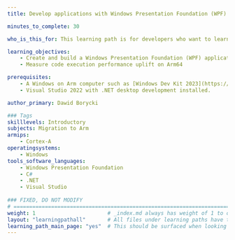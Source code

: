 ```yaml
---
title: Develop applications with Windows Presentation Foundation (WPF) on Windows on Arm

minutes_to_complete: 30

who_is_this_for: This learning path is for developers who want to learn how to create desktop applications and leverage performance improvements on Arm64.

learning_objectives:
    - Create and build a Windows Presentation Foundation (WPF) application
    - Measure code execution performance uplift on Arm64    

prerequisites:
    - A Windows on Arm computer such as [Windows Dev Kit 2023](https://learn.microsoft.com/en-us/windows/arm/dev-kit), Lenovo Thinkpad X13s running Windows 11 or a Windows on Arm [virtual machine](/learning-paths/cross-platform/woa_azure/).
    - Visual Studio 2022 with .NET desktop development installed.

author_primary: Dawid Borycki

### Tags
skilllevels: Introductory
subjects: Migration to Arm
armips:
    - Cortex-A
operatingsystems:
    - Windows
tools_software_languages:
    - Windows Presentation Foundation
    - C#
    - .NET
    - Visual Studio
    
### FIXED, DO NOT MODIFY
# ================================================================================
weight: 1                       # _index.md always has weight of 1 to order correctly
layout: "learningpathall"       # All files under learning paths have this same wrapper
learning_path_main_page: "yes"  # This should be surfaced when looking for related content. Only set for _index.md of learning path content.
---
```

